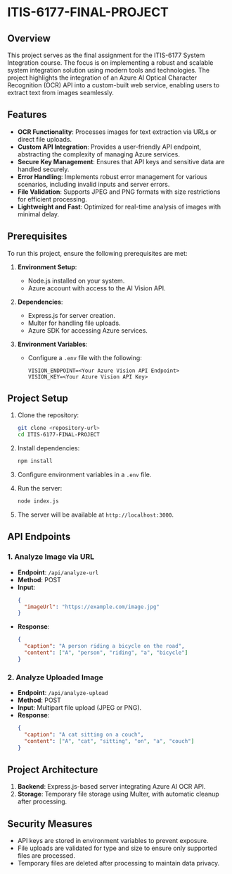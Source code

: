 
# ITIS-6177-FINAL-PROJECT

## Overview

This project serves as the final assignment for the ITIS-6177 System Integration course. The focus is on implementing a robust and scalable system integration solution using modern tools and technologies. The project highlights the integration of an Azure AI Optical Character Recognition (OCR) API into a custom-built web service, enabling users to extract text from images seamlessly.

## Features

- **OCR Functionality**: Processes images for text extraction via URLs or direct file uploads.
- **Custom API Integration**: Provides a user-friendly API endpoint, abstracting the complexity of managing Azure services.
- **Secure Key Management**: Ensures that API keys and sensitive data are handled securely.
- **Error Handling**: Implements robust error management for various scenarios, including invalid inputs and server errors.
- **File Validation**: Supports JPEG and PNG formats with size restrictions for efficient processing.
- **Lightweight and Fast**: Optimized for real-time analysis of images with minimal delay.

## Prerequisites

To run this project, ensure the following prerequisites are met:

1. **Environment Setup**:
   - Node.js installed on your system.
   - Azure account with access to the AI Vision API.

2. **Dependencies**:
   - Express.js for server creation.
   - Multer for handling file uploads.
   - Azure SDK for accessing Azure services.

3. **Environment Variables**:
   - Configure a `.env` file with the following:
     ```
     VISION_ENDPOINT=<Your Azure Vision API Endpoint>
     VISION_KEY=<Your Azure Vision API Key>
     ```

## Project Setup

1. Clone the repository:
   ```bash
   git clone <repository-url>
   cd ITIS-6177-FINAL-PROJECT
   ```

2. Install dependencies:
   ```bash
   npm install
   ```

3. Configure environment variables in a `.env` file.

4. Run the server:
   ```bash
   node index.js
   ```

5. The server will be available at `http://localhost:3000`.

## API Endpoints

### 1. Analyze Image via URL

- **Endpoint**: `/api/analyze-url`
- **Method**: POST
- **Input**:
  ```json
  {
    "imageUrl": "https://example.com/image.jpg"
  }
  ```
- **Response**:
  ```json
  {
    "caption": "A person riding a bicycle on the road",
    "content": ["A", "person", "riding", "a", "bicycle"]
  }
  ```

### 2. Analyze Uploaded Image

- **Endpoint**: `/api/analyze-upload`
- **Method**: POST
- **Input**: Multipart file upload (JPEG or PNG).
- **Response**:
  ```json
  {
    "caption": "A cat sitting on a couch",
    "content": ["A", "cat", "sitting", "on", "a", "couch"]
  }
  ```

## Project Architecture

1. **Backend**: Express.js-based server integrating Azure AI OCR API.
2. **Storage**: Temporary file storage using Multer, with automatic cleanup after processing.

## Security Measures

- API keys are stored in environment variables to prevent exposure.
- File uploads are validated for type and size to ensure only supported files are processed.
- Temporary files are deleted after processing to maintain data privacy.
